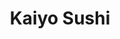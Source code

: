 ---
layout: place
title: Kaiyo Sushi
permalink: /nebraska/bellevue/kaiyo-sushi.html
stateAbbr: NE
stateName: Nebraska
cityName: Bellevue
seo:
  type: restaurant
  links: https://kaiyosushinebraska.com/
place_id: ChIJBTMCdwOJk4cRqBpQ5lJnQ20
photos:
  - name: >-
      places/ChIJBTMCdwOJk4cRqBpQ5lJnQ20/photos/AeeoHcLpuOe8U-xBDF-lglD690Y5Xka4RuckE_V3qUJwTW0Iyb_Q3j6PJj5B_zCA9gMgbGDvY_oXSE-vZEWiUHw-wzvcTRp2DHiF6VnpqiP_s3qi5shAvxd8fjsdME6oys0lSURCH7WjJk46hT4SEdt-QHKhw6W9ks69puCqMS9BaTWpz6r3F__WvwfnKp8E56C8G1Dp0Rdm0qt0NIgxNLPvjmOcWuOnTKUfdoRbiTcG-qhMTPCEITbrYiY673_wZYv8L8gt8QuLaeN3nGmiavYsjnUOrGTsrImyfkPCGi89QxD5ZEWHmuupLrgwcUB230khQ-IDwv3LVygTSmbczE3R04ouIkURKGbtOsL5ani_irgVCdWKG9PlVcb587Z8c7DUzkczCUro6di9jAJWCEADE41_8CwRGcyEhkeZMHtPcIA
    widthPx: 3072
    heightPx: 4080
    authorAttributions:
      - displayName: No One
        uri: https://maps.google.com/maps/contrib/112826039312686311510
        photoUri: >-
          https://lh3.googleusercontent.com/a-/ALV-UjVTR7YUBDzfnBFedEj3E01rUHxzyg6rzk7j-9Dz6mSEowTWns2C=s100-p-k-no-mo
    flagContentUri: >-
      https://www.google.com/local/imagery/report/?cb_client=maps_api_places.places_api&image_key=!1e10!2sCIHM0ogKEICAgIDp7OCpAQ&hl=en-US
    googleMapsUri: >-
      https://www.google.com/maps/place//data=!3m4!1e2!3m2!1sCIHM0ogKEICAgIDp7OCpAQ!2e10!4m2!3m1!1s0x8793890377023305:0x6d436752e6501aa8
  - name: >-
      places/ChIJBTMCdwOJk4cRqBpQ5lJnQ20/photos/AeeoHcLQaH2Utv-RF_BXqbzhR7CN3_x8mSssoBNaMi3XEIzUFqSRdCKx3RA9pnRzMUxXbkN9PkVobfwT3kOU2JYi2yhZBOxFDO7FZ4stwxMOptzo8A5uGRhs-vXlCWHtL1-gJRI66lXYXVdLeLRKnDtsjaboQRXvw7iSYNAdP6ggeiyQFs4qwQerQdyvb5uy92ymgdwwrNuE0_3eAtviH59T66nxR7b10pOFFa5T6hHdJBsmDvKv1j1rDviWciaDPyCddjHkSUnDl0D59gZzjv8sPOAbVwDwV1UM1D3yIbBYqPG00g
    widthPx: 3024
    heightPx: 4032
    authorAttributions:
      - displayName: Kaiyo Sushi
        uri: https://maps.google.com/maps/contrib/100291489348038376957
        photoUri: >-
          https://lh3.googleusercontent.com/a/ACg8ocIwSsvGQiypYI6_F3YQpNMzjslWJTetIDvxpe7DDYhqRNSU8Q=s100-p-k-no-mo
    flagContentUri: >-
      https://www.google.com/local/imagery/report/?cb_client=maps_api_places.places_api&image_key=!1e10!2sAF1QipMRHT5r_hNZ-OVhZNr_wxTKytbTUFCJj8tOnw2o&hl=en-US
    googleMapsUri: >-
      https://www.google.com/maps/place//data=!3m4!1e2!3m2!1sAF1QipMRHT5r_hNZ-OVhZNr_wxTKytbTUFCJj8tOnw2o!2e10!4m2!3m1!1s0x8793890377023305:0x6d436752e6501aa8
  - name: >-
      places/ChIJBTMCdwOJk4cRqBpQ5lJnQ20/photos/AeeoHcIqN83BMEsvvhyy4ozy7ptnaOIlksqUb_0TgfKjQXCVHp6gOvvWLw-c7uXCMeJ-9z2pVjIM8CzIjM2ekwD_9BHNcb5XPhcwgxqFXUMHvGSO-tZ2weRVJ3FOnYQ1Bp1X2Gb4JGmTnF_GgBJIaYQoIqP2nawdRT6nOVO4kFSdQSr7bE30mSdii0CB7zeXX6AVdRd6fCfIc6CnVIw0SlpTMfPvpIitdhZuWwGknzytDYeu2Ygmmhn7bIm_dFY6YZiaEB1UdOIgHNkPXOcwelQe0knMgu5bxdpc8NfDL22pU-_NSQD4V5YG60QknsIswSQE5EeR1dURPvC5pAF2KHmrW8vGLzo5DjAFgmA0DfUb8QbMQ7PgT566ExRIdXklfFV7-T2xmT8Ef1DJJiBb8UF7CkFa9F7ok4wNVn907waPZGwCWgou
    widthPx: 3873
    heightPx: 3060
    authorAttributions:
      - displayName: Desiree Piele
        uri: https://maps.google.com/maps/contrib/110172210760251597847
        photoUri: >-
          https://lh3.googleusercontent.com/a/ACg8ocIkVXR1r14fyV7YZM8Z66cLQO7I5jwCPejhY58cvTRihxDB1mU=s100-p-k-no-mo
    flagContentUri: >-
      https://www.google.com/local/imagery/report/?cb_client=maps_api_places.places_api&image_key=!1e10!2sCIHM0ogKEICAgICX4qLE4AE&hl=en-US
    googleMapsUri: >-
      https://www.google.com/maps/place//data=!3m4!1e2!3m2!1sCIHM0ogKEICAgICX4qLE4AE!2e10!4m2!3m1!1s0x8793890377023305:0x6d436752e6501aa8
  - name: >-
      places/ChIJBTMCdwOJk4cRqBpQ5lJnQ20/photos/AeeoHcIFAT-Y6w6LTMPmAw-uK3NbN9N66eKIDgkfW3NR8Ek-V-yprI5m3WmFsMbvXyv6rhqxQ1mu93YuZ6qqx8TbpO5y8NwkXO2aLKFGb9g36R9-znQXrFFWrbxq5gaIMPfBSyHPKGvnmNsde_aq2oU9mugDnXBH26fXxy30pkWSjdp7i2ayRjhFEzQYpjXGZxUT62GyCER2y5T7VmW_AM95_-8fk14xnWT6BgUuagc01U5qnGRvGrQVYJGscG2IoNxLGKFa381Vdx4VJtD4rIpsdd4r_t2dh962L9qVM_e-I9aEGLW8jeKKdHHDChfuOqEgskv4cPoCkG8vMsVdTpWy4IaJz2IxtZ1Ton14vdu4cG459a6LMGqdgKTopGqZQFeKs3KHpquhf7ayNUWh9QD8h_Zuf2GQWZJIuGRJ_yeOsPP0tA
    widthPx: 3024
    heightPx: 3024
    authorAttributions:
      - displayName: Rick Sorensen
        uri: https://maps.google.com/maps/contrib/104441701874202323500
        photoUri: >-
          https://lh3.googleusercontent.com/a-/ALV-UjU1qayf6VTYo42Up4twpJmtFHO5pHS5r2pmB_0XZRG9yEIYwfQ=s100-p-k-no-mo
    flagContentUri: >-
      https://www.google.com/local/imagery/report/?cb_client=maps_api_places.places_api&image_key=!1e10!2sCIHM0ogKEICAgIDN98v8Mg&hl=en-US
    googleMapsUri: >-
      https://www.google.com/maps/place//data=!3m4!1e2!3m2!1sCIHM0ogKEICAgIDN98v8Mg!2e10!4m2!3m1!1s0x8793890377023305:0x6d436752e6501aa8
  - name: >-
      places/ChIJBTMCdwOJk4cRqBpQ5lJnQ20/photos/AeeoHcJaekJ4ySbVGsYz-QTgdz1bPgZ9X_1opv53vT0ctBuxx1KUfOACbJydH8OdpbxRyI2hLy4IWtWLdvMIvGVzzDFCmrwWDff1DPt5lBoDx3bR2Hvzk5TlbkUj52A0homewsUKCpp-1nn5bwdf3pRpDNbRcvvcBEm0f4fL-AUdzpXwUYYZfSTAuMlwnEHDGX9gSesyU7G1z84ZHpYsVtC4iWhBsz075_Yb4FZLGxnZRh6ucbnMgqDAVJ22Fgw7eUzXxBwOomOiTkU1lqlH5jB_z67tVJ1girH8j6RsOoQbndf-OA
    widthPx: 3024
    heightPx: 4032
    authorAttributions:
      - displayName: Kaiyo Sushi
        uri: https://maps.google.com/maps/contrib/100291489348038376957
        photoUri: >-
          https://lh3.googleusercontent.com/a/ACg8ocIwSsvGQiypYI6_F3YQpNMzjslWJTetIDvxpe7DDYhqRNSU8Q=s100-p-k-no-mo
    flagContentUri: >-
      https://www.google.com/local/imagery/report/?cb_client=maps_api_places.places_api&image_key=!1e10!2sAF1QipNJITo2qEhroQVRYwaxRHrNMPBFws9oC9jgoYz2&hl=en-US
    googleMapsUri: >-
      https://www.google.com/maps/place//data=!3m4!1e2!3m2!1sAF1QipNJITo2qEhroQVRYwaxRHrNMPBFws9oC9jgoYz2!2e10!4m2!3m1!1s0x8793890377023305:0x6d436752e6501aa8
  - name: >-
      places/ChIJBTMCdwOJk4cRqBpQ5lJnQ20/photos/AeeoHcLsYhOMJlvzVpS4pdb8Hr-G7MWyBeiWUGcTc3LEz0mUA8Deb4uTfF8gKYeiYbjx-FdD8tke0LB6Lm7Brt07zaB2uV9gDIz0Vpa4UwOS9Zthuzjk43APHYRFOnp45x4SGBvM0GzNd_-JiKEhP26spHNZi3iHUjWK1ZWCkNoLACQK78FLGCNUnGwTBOTlGGT7RaX954UDIqtAX9iweO0l26QffsOj4kzoCvI_5uKJx4WWZtdsZ12mQcygKStapnXNdFDe2DMHVS2Chu5e9Do1VPOlwzM61Ko7LLZ4FiEYGjmPlw
    widthPx: 3024
    heightPx: 4032
    authorAttributions:
      - displayName: Kaiyo Sushi
        uri: https://maps.google.com/maps/contrib/100291489348038376957
        photoUri: >-
          https://lh3.googleusercontent.com/a/ACg8ocIwSsvGQiypYI6_F3YQpNMzjslWJTetIDvxpe7DDYhqRNSU8Q=s100-p-k-no-mo
    flagContentUri: >-
      https://www.google.com/local/imagery/report/?cb_client=maps_api_places.places_api&image_key=!1e10!2sAF1QipMc2fdFQV4vXpdh7ebiZgHgk1wNe1vHCq0G_qZM&hl=en-US
    googleMapsUri: >-
      https://www.google.com/maps/place//data=!3m4!1e2!3m2!1sAF1QipMc2fdFQV4vXpdh7ebiZgHgk1wNe1vHCq0G_qZM!2e10!4m2!3m1!1s0x8793890377023305:0x6d436752e6501aa8
  - name: >-
      places/ChIJBTMCdwOJk4cRqBpQ5lJnQ20/photos/AeeoHcIMk2tCWkCpYDRHA6njIibeoHbNi1oQoomZYR5e2FjsYc1suZkbHR5wOCNE9SYaIkg3Vm14mALB47_YTQz1iQuTzXVBTCS5h4pXq4qfe08kxvEawKDsCh7iIjjDIXDeZH2hYfrcyE9SoDMGw7ifMrWoRo1ollBLqYW_hZdrfWQqWuclHTs4KRv7ygF8yG4zgQHZ7e9LzHVtAx1ME0hUuGOTFHbEQE-Hrqqcdtf_9Zj4IuXMKwzrRgijlR5JkYR75LeXQ5eqIx7MuMlrPEpBPpFbjRbSmkI_3Rx3-f-S98nseQ
    widthPx: 3000
    heightPx: 2000
    authorAttributions:
      - displayName: Kaiyo Sushi
        uri: https://maps.google.com/maps/contrib/100291489348038376957
        photoUri: >-
          https://lh3.googleusercontent.com/a/ACg8ocIwSsvGQiypYI6_F3YQpNMzjslWJTetIDvxpe7DDYhqRNSU8Q=s100-p-k-no-mo
    flagContentUri: >-
      https://www.google.com/local/imagery/report/?cb_client=maps_api_places.places_api&image_key=!1e10!2sAF1QipMqcHONJpPn0KLy7f8KKP3XVJjzF2D1t6vxqkGd&hl=en-US
    googleMapsUri: >-
      https://www.google.com/maps/place//data=!3m4!1e2!3m2!1sAF1QipMqcHONJpPn0KLy7f8KKP3XVJjzF2D1t6vxqkGd!2e10!4m2!3m1!1s0x8793890377023305:0x6d436752e6501aa8
  - name: >-
      places/ChIJBTMCdwOJk4cRqBpQ5lJnQ20/photos/AeeoHcJKWS-OtAtsVUpz3Pp91BV_ewPys0HlX-V1lILur5emb2bBelkGD65x06sV7mTxspS_LQJBOaFVKeOWB_hjXO_xy9HxRMEjT_epBHmiOVOWCWeLdk59OkEJXhEDsTh21yqA_Nt5-dVS0NtX-rY26H8so5NEvjrnymK5YDq1YYbtTN35-IPOd684Vyb3WB72J6i5I_4fHy13hpfRW_jx-nZSHhFv4mVkJLoVKu1hoTptzq4sGj2NKBu-QjQwS_YdvofuxeAorMbFHnLKsH59na0qH8P9Bi8AgVpeJckU1e8kbDn65QniGUEVSt9_UE8ulN6k53RlvTdwwJWN_U2I3uVzMDATkbURazfgIIXL89TlqEIwrA0Bmf-5BJPbXE8eRy1b6RIuLhhu_z2bQoE6jMULzhdAnLu1r34rLIEM3ICEu0Y
    widthPx: 3072
    heightPx: 4080
    authorAttributions:
      - displayName: Rob Carroll
        uri: https://maps.google.com/maps/contrib/109727885912517027726
        photoUri: >-
          https://lh3.googleusercontent.com/a-/ALV-UjVFFJZrNvwkWAIq5jaIdV-wROIPjMCXA-JFKin8JjvtUU0QCdClSw=s100-p-k-no-mo
    flagContentUri: >-
      https://www.google.com/local/imagery/report/?cb_client=maps_api_places.places_api&image_key=!1e10!2sCIHM0ogKEICAgICLiqiSjQE&hl=en-US
    googleMapsUri: >-
      https://www.google.com/maps/place//data=!3m4!1e2!3m2!1sCIHM0ogKEICAgICLiqiSjQE!2e10!4m2!3m1!1s0x8793890377023305:0x6d436752e6501aa8
  - name: >-
      places/ChIJBTMCdwOJk4cRqBpQ5lJnQ20/photos/AeeoHcKP6BMjgUYrEgWGHvvn-OA8ziWhm8HkhD9CNPuCoXxTAws_jkjq0Htid7lr9sobCZXajU-ztCc-39jhdqr8bdm3WWWPpPwCvc8FJghuIwcx7czO8LJDGXC6gyuuPQonR9Aps1tfKZNGFG19igA6-WMbxrgm7ySr2smUSpsE30rpT3t6xIZWSYkyjurya6r41LzZY4yWdhlhy7fov-FJ9hruAXll5Qhc-3uG-HJmX5gfhfBwwDONKbheuhQirXY-ElOjNxYYGgdwJcMzquN3VGve8MC9jNRmbhi_F1VYSQdIBI4OrnFCWv2s_KOGJY9zZGNAbvmQR2fBoD5PFz2GiOM0rOlGCiYnY8qhGCOqXtf1bWL9dYVbM3m4Ah1YYemHCayz9j4t0H2bjbpBVu2HivZ7zBrHvxrhYMXHhJNMC-2eNooZ
    widthPx: 4032
    heightPx: 3024
    authorAttributions:
      - displayName: Sofia Lopez
        uri: https://maps.google.com/maps/contrib/102841022620623237527
        photoUri: >-
          https://lh3.googleusercontent.com/a/ACg8ocJDuZqRSVPGdWgNyl_-7ayBTSJZzFXSZJaOBKrI9NRcPPDupA=s100-p-k-no-mo
    flagContentUri: >-
      https://www.google.com/local/imagery/report/?cb_client=maps_api_places.places_api&image_key=!1e10!2sCIHM0ogKEICAgIC_pPH91gE&hl=en-US
    googleMapsUri: >-
      https://www.google.com/maps/place//data=!3m4!1e2!3m2!1sCIHM0ogKEICAgIC_pPH91gE!2e10!4m2!3m1!1s0x8793890377023305:0x6d436752e6501aa8
  - name: >-
      places/ChIJBTMCdwOJk4cRqBpQ5lJnQ20/photos/AeeoHcLkxRWV_t8nFWsjqaCAd4daNzYwZ20p8BLb4vTrJazItfrW2KYXTp1ysWZf5c78Gw6R6RpuBvIK5ljuXfPBaBesrHsF_jlltV7LjajMp6Sh3KQFPSDgnguaIEIRJrzAWuIWXu6qH8Ji70wKxrAoYXLvVnOpYdsVE4TV0s4cSl5TF532BaPz6sHFbAyuNu8ZsF3Wx_lHj62GlnHh4AglVRC6TPMjXKEqJHNcxkYyofdIGdNevqwazmEVaSeBddijoRivZYNFZ0mJsSw147si27OyrjjQVNJEESpt8xABPiiE0IdEfCFq_nC9ewOwrlI95i3EQJgnaNtA_jwQJe5jfcMZBsnL027AhvsfMG_W8oNa0tiFi-ld0CWDZ5U-CK5XRF2YTP0NFoCk_LU2GGsHzhM6dTUf1lDMpB496pd4OqZ9vQ
    widthPx: 2582
    heightPx: 2692
    authorAttributions:
      - displayName: Michele
        uri: https://maps.google.com/maps/contrib/111702850032231037252
        photoUri: >-
          https://lh3.googleusercontent.com/a-/ALV-UjUzHSBAx5Z2SlP-7TTXnBGmFXC7tCPjToHyHeH19z8PMPwb-QHSSQ=s100-p-k-no-mo
    flagContentUri: >-
      https://www.google.com/local/imagery/report/?cb_client=maps_api_places.places_api&image_key=!1e10!2sCIHM0ogKEICAgICnvMr_cw&hl=en-US
    googleMapsUri: >-
      https://www.google.com/maps/place//data=!3m4!1e2!3m2!1sCIHM0ogKEICAgICnvMr_cw!2e10!4m2!3m1!1s0x8793890377023305:0x6d436752e6501aa8
address: '3503 Samson Way #114, Bellevue, NE 68123, USA'
street: '3503 Samson Way #114'
city: Bellevue
state: NE
zip: '68123'
country: USA
neighborhood: null
latitude: '41.141229'
longitude: '-95.966124'
accessibility_options:
  wheelchairAccessibleParking: true
  wheelchairAccessibleEntrance: true
  wheelchairAccessibleRestroom: true
  wheelchairAccessibleSeating: true
business_status: OPERATIONAL
name: Kaiyo Sushi
google_maps_links:
  directionsUri: >-
    https://www.google.com/maps/dir//''/data=!4m7!4m6!1m1!4e2!1m2!1m1!1s0x8793890377023305:0x6d436752e6501aa8!3e0
  placeUri: https://maps.google.com/?cid=7873250179322747560
  writeAReviewUri: >-
    https://www.google.com/maps/place//data=!4m3!3m2!1s0x8793890377023305:0x6d436752e6501aa8!12e1
  reviewsUri: >-
    https://www.google.com/maps/place//data=!4m4!3m3!1s0x8793890377023305:0x6d436752e6501aa8!9m1!1b1
  photosUri: >-
    https://www.google.com/maps/place//data=!4m3!3m2!1s0x8793890377023305:0x6d436752e6501aa8!10e5
primary_type: Sushi Restaurant
opening_hours:
  regular: null
  current: null
secondary_opening_hours:
  regular:
    weekdayDescriptions: null
    type: null
  current:
    weekdayDescriptions: null
    type: null
phone: (402) 293-5599
price_level: PRICE_LEVEL_MODERATE
price_range: $20 &ndash; $30
rating: '4.6'
rating_count: 0
website: https://kaiyosushinebraska.com/
description: >-
  Discover Kaiyo Sushi in Bellevue, NE$$$Nestled in Bellevue, NE, Kaiyo Sushi
  stands out as a welcoming spot for enjoying fresh Japanese cuisine, featuring
  an array of flavorful dishes that highlight the best of sushi and beyond. This
  comfy restaurant offers a menu filled with options like crab rangoons and
  bento boxes, all prepared with high-quality ingredients that deliver a
  satisfying blend of traditional and creative flavors. Visitors appreciate the
  inviting atmosphere, which combines cozy vibes with accessibility features
  such as wheelchair-friendly entrances and seating, making it a convenient
  choice for a variety of diners. Whether you're searching for top-rated sushi
  restaurants near you or simply craving authentic Japanese plates, this
  location provides a relaxed setting perfect for casual meals or group outings.
  Its moderate pricing adds to the appeal, ensuring a memorable experience
  without breaking the bank.
generative_summary: >-
  Discover Kaiyo Sushi in Bellevue, NE$$$Nestled in Bellevue, NE, Kaiyo Sushi
  stands out as a welcoming spot for enjoying fresh Japanese cuisine, featuring
  an array of flavorful dishes that highlight the best of sushi and beyond. This
  comfy restaurant offers a menu filled with options like crab rangoons and
  bento boxes, all prepared with high-quality ingredients that deliver a
  satisfying blend of traditional and creative flavors. Visitors appreciate the
  inviting atmosphere, which combines cozy vibes with accessibility features
  such as wheelchair-friendly entrances and seating, making it a convenient
  choice for a variety of diners. Whether you're searching for top-rated sushi
  restaurants near you or simply craving authentic Japanese plates, this
  location provides a relaxed setting perfect for casual meals or group outings.
  Its moderate pricing adds to the appeal, ensuring a memorable experience
  without breaking the bank.
generative_disclosure: Summarized by AI using the Grok-3-Mini model.
reviews:
  - name: >-
      places/ChIJBTMCdwOJk4cRqBpQ5lJnQ20/reviews/ChZDSUhNMG9nS0VJQ0FnSUNfcFA3UE9nEAE
    relativePublishTimeDescription: 3 months ago
    rating: 5
    text:
      text: >-
        Kaiyo Sushi is an absolute gem! From the moment you walk in, the
        welcoming atmosphere sets the tone for a great dining experience. The
        ambiance strikes the perfect balance between vibrant and relaxing,
        making it an ideal spot for any occasion.


        The food is, of course, the star of the show. Every dish is crafted with
        care and packed with fresh, bold flavors that keep you coming back for
        more. Whether you’re a fan of traditional sushi or inventive rolls,
        there’s something on the menu for everyone.


        What truly sets Kaiyo Sushi apart, though, is the incredible teamwork
        displayed by the staff. Watching them work is like seeing a
        well-choreographed performance. Everyone moves seamlessly, ensuring that
        service is efficient, attentive, and friendly. Kudos to the management
        for fostering such a strong sense of collaboration and teamwork among
        their employees. It’s clear that leadership plays a big role in creating
        such a cohesive and supportive environment.


        Kaiyo Sushi isn’t just a place to eat—it’s a place to enjoy great food,
        great energy, and great people. Highly recommended!

        (We were there Friday, the 10th)
      languageCode: en
    originalText:
      text: >-
        Kaiyo Sushi is an absolute gem! From the moment you walk in, the
        welcoming atmosphere sets the tone for a great dining experience. The
        ambiance strikes the perfect balance between vibrant and relaxing,
        making it an ideal spot for any occasion.


        The food is, of course, the star of the show. Every dish is crafted with
        care and packed with fresh, bold flavors that keep you coming back for
        more. Whether you’re a fan of traditional sushi or inventive rolls,
        there’s something on the menu for everyone.


        What truly sets Kaiyo Sushi apart, though, is the incredible teamwork
        displayed by the staff. Watching them work is like seeing a
        well-choreographed performance. Everyone moves seamlessly, ensuring that
        service is efficient, attentive, and friendly. Kudos to the management
        for fostering such a strong sense of collaboration and teamwork among
        their employees. It’s clear that leadership plays a big role in creating
        such a cohesive and supportive environment.


        Kaiyo Sushi isn’t just a place to eat—it’s a place to enjoy great food,
        great energy, and great people. Highly recommended!

        (We were there Friday, the 10th)
      languageCode: en
    authorAttribution:
      displayName: Sofia Lopez
      uri: https://www.google.com/maps/contrib/102841022620623237527/reviews
      photoUri: >-
        https://lh3.googleusercontent.com/a/ACg8ocJDuZqRSVPGdWgNyl_-7ayBTSJZzFXSZJaOBKrI9NRcPPDupA=s128-c0x00000000-cc-rp-mo
    publishTime: '2025-01-13T01:14:09.368196Z'
    flagContentUri: >-
      https://www.google.com/local/review/rap/report?postId=ChZDSUhNMG9nS0VJQ0FnSUNfcFA3UE9nEAE&d=17924085&t=1
    googleMapsUri: >-
      https://www.google.com/maps/reviews/data=!4m6!14m5!1m4!2m3!1sChZDSUhNMG9nS0VJQ0FnSUNfcFA3UE9nEAE!2m1!1s0x8793890377023305:0x6d436752e6501aa8
  - name: >-
      places/ChIJBTMCdwOJk4cRqBpQ5lJnQ20/reviews/ChZDSUhNMG9nS0VJQ0FnSUM3NV9yQlNREAE
    relativePublishTimeDescription: a week ago
    rating: 4
    text:
      text: >-
        Came back after my initial review to spread the word again! Waiter
        Vincent and GM Sean are amazing and very attentive, they provided
        excellent and attentive service and were very friendly. The food is
        amazing, I highly recommend the Spicy Tuna Roll, the Calamari, and the
        Sashimi.
      languageCode: en
    originalText:
      text: >-
        Came back after my initial review to spread the word again! Waiter
        Vincent and GM Sean are amazing and very attentive, they provided
        excellent and attentive service and were very friendly. The food is
        amazing, I highly recommend the Spicy Tuna Roll, the Calamari, and the
        Sashimi.
      languageCode: en
    authorAttribution:
      displayName: Robert
      uri: https://www.google.com/maps/contrib/114390588527570593470/reviews
      photoUri: >-
        https://lh3.googleusercontent.com/a-/ALV-UjWuZLuyNiMurfgek4GGmVaRsq12zreRQgfbQdtlotDfn2cqlCKybg=s128-c0x00000000-cc-rp-mo-ba2
    publishTime: '2025-04-06T17:55:09.556781Z'
    flagContentUri: >-
      https://www.google.com/local/review/rap/report?postId=ChZDSUhNMG9nS0VJQ0FnSUM3NV9yQlNREAE&d=17924085&t=1
    googleMapsUri: >-
      https://www.google.com/maps/reviews/data=!4m6!14m5!1m4!2m3!1sChZDSUhNMG9nS0VJQ0FnSUM3NV9yQlNREAE!2m1!1s0x8793890377023305:0x6d436752e6501aa8
  - name: >-
      places/ChIJBTMCdwOJk4cRqBpQ5lJnQ20/reviews/ChZDSUhNMG9nS0VJQ0FnSURmazgyUGRBEAE
    relativePublishTimeDescription: 3 months ago
    rating: 5
    text:
      text: >-
        Came and had a late dinner and I’m truly happy to have dined in!
        Beautiful music selection, clean environment, kind staff and delicious
        food! Prices are great for such big portions! Overall a 10/10
        experience! Will definitely be coming back😊
      languageCode: en
    originalText:
      text: >-
        Came and had a late dinner and I’m truly happy to have dined in!
        Beautiful music selection, clean environment, kind staff and delicious
        food! Prices are great for such big portions! Overall a 10/10
        experience! Will definitely be coming back😊
      languageCode: en
    authorAttribution:
      displayName: Shemetria Jackson
      uri: https://www.google.com/maps/contrib/106304948335765675225/reviews
      photoUri: >-
        https://lh3.googleusercontent.com/a/ACg8ocJ1kEQiStjVuEMmE3dmpr6hNkNyrkhdWRj4kpLmycLEBu5k5w=s128-c0x00000000-cc-rp-mo
    publishTime: '2025-01-10T02:30:11.000697Z'
    flagContentUri: >-
      https://www.google.com/local/review/rap/report?postId=ChZDSUhNMG9nS0VJQ0FnSURmazgyUGRBEAE&d=17924085&t=1
    googleMapsUri: >-
      https://www.google.com/maps/reviews/data=!4m6!14m5!1m4!2m3!1sChZDSUhNMG9nS0VJQ0FnSURmazgyUGRBEAE!2m1!1s0x8793890377023305:0x6d436752e6501aa8
  - name: >-
      places/ChIJBTMCdwOJk4cRqBpQ5lJnQ20/reviews/ChdDSUhNMG9nS0VJQ0FnSUN2ejVUc2l3RRAB
    relativePublishTimeDescription: 3 months ago
    rating: 5
    text:
      text: >-
        Kaiyo Sushi in Bellevue, Nebraska, offers the best sushi in the Omaha
        area I have ever tasted, and I don't even like sushi. The .50c crab
        rangoon day is my favorite. Their food is made with fresh ingredients
        with artful presentation. The menu is diverse for people who don't like
        fish as well as the average sushi connoisseurs. The restaurant’s
        ambiance is cozy and inviting, complemented by attentive and friendly
        service. Sean made us feel incredibly welcome. Their commitment to
        quality shines in every dish. Kaiyo delivers a consistently exceptional
        experience. Thank you to everyone!!
      languageCode: en
    originalText:
      text: >-
        Kaiyo Sushi in Bellevue, Nebraska, offers the best sushi in the Omaha
        area I have ever tasted, and I don't even like sushi. The .50c crab
        rangoon day is my favorite. Their food is made with fresh ingredients
        with artful presentation. The menu is diverse for people who don't like
        fish as well as the average sushi connoisseurs. The restaurant’s
        ambiance is cozy and inviting, complemented by attentive and friendly
        service. Sean made us feel incredibly welcome. Their commitment to
        quality shines in every dish. Kaiyo delivers a consistently exceptional
        experience. Thank you to everyone!!
      languageCode: en
    authorAttribution:
      displayName: Hannah Miller
      uri: https://www.google.com/maps/contrib/104835920979878238604/reviews
      photoUri: >-
        https://lh3.googleusercontent.com/a-/ALV-UjUM3Io87WED-8phZeGIU8vllvkXAGCkm3ND3sLujyhWBIl33eQ=s128-c0x00000000-cc-rp-mo
    publishTime: '2024-12-15T22:51:16.118620Z'
    flagContentUri: >-
      https://www.google.com/local/review/rap/report?postId=ChdDSUhNMG9nS0VJQ0FnSUN2ejVUc2l3RRAB&d=17924085&t=1
    googleMapsUri: >-
      https://www.google.com/maps/reviews/data=!4m6!14m5!1m4!2m3!1sChdDSUhNMG9nS0VJQ0FnSUN2ejVUc2l3RRAB!2m1!1s0x8793890377023305:0x6d436752e6501aa8
  - name: >-
      places/ChIJBTMCdwOJk4cRqBpQ5lJnQ20/reviews/ChdDSUhNMG9nS0VJQ0FnSURmeUt1U3hRRRAB
    relativePublishTimeDescription: 3 months ago
    rating: 5
    text:
      text: >-
        The staff was very friendly and took our orders quickly and they were
        attentive. Food prep was fairly quick. The sushi was great. I can only
        speak for the cooked sushi but it was on par with Blue Sushi.
      languageCode: en
    originalText:
      text: >-
        The staff was very friendly and took our orders quickly and they were
        attentive. Food prep was fairly quick. The sushi was great. I can only
        speak for the cooked sushi but it was on par with Blue Sushi.
      languageCode: en
    authorAttribution:
      displayName: Joey Mills
      uri: https://www.google.com/maps/contrib/108272126507643695407/reviews
      photoUri: >-
        https://lh3.googleusercontent.com/a-/ALV-UjUQy96nAKUox3VFRqF7r9Hz0VDe7olnDz74xY80LlZ7pydyK_b6=s128-c0x00000000-cc-rp-mo-ba4
    publishTime: '2025-01-03T17:01:52.987766Z'
    flagContentUri: >-
      https://www.google.com/local/review/rap/report?postId=ChdDSUhNMG9nS0VJQ0FnSURmeUt1U3hRRRAB&d=17924085&t=1
    googleMapsUri: >-
      https://www.google.com/maps/reviews/data=!4m6!14m5!1m4!2m3!1sChdDSUhNMG9nS0VJQ0FnSURmeUt1U3hRRRAB!2m1!1s0x8793890377023305:0x6d436752e6501aa8
review_summary: >-
  What Diners Are Buzzing About$$$Folks around Bellevue seem to really enjoy the
  fresh and tasty sushi options at this spot, often praising the bold flavors
  and generous portions that make every bite worthwhile. Many highlight the
  friendly and efficient service that keeps things running smoothly, creating a
  welcoming vibe for everything from quick lunches to relaxed dinners. Reviewers
  frequently mention the great value for the price, with dishes like spicy tuna
  rolls and calamari standing out as crowd-pleasers that leave people feeling
  satisfied. Overall, the atmosphere gets high marks for being clean and
  inviting, making it a solid pick for anyone looking for reliable Japanese eats
  nearby. While most feedback is positive, it's clear this place delivers a
  consistently enjoyable experience that keeps customers coming back for more.
review_disclosure: Summarized by AI using the Grok-3-Mini model.
parking_options:
  freeParkingLot: true
  freeStreetParking: true
  valetParking: false
payment_options:
  acceptsCreditCards: true
  acceptsDebitCards: true
  acceptsCashOnly: false
  acceptsNfc: true
allow_dogs: null
curbside_pickup: null
delivery: true
dine_in: true
good_for_children: null
good_for_groups: true
good_for_sports: false
live_music: false
menu_for_children: null
outdoor_seating: false
reservable: true
restroom: true
serves_beer: true
serves_breakfast: null
serves_brunch: false
serves_cocktails: true
serves_coffee: null
serves_dinner: true
serves_dessert: true
serves_lunch: true
serves_vegetarian_food: null
serves_wine: true
takeout: true
update_category: pro
places_description: null

---